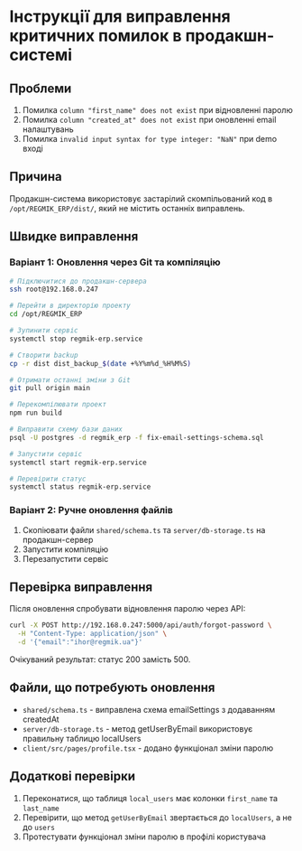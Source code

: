 # Інструкції для виправлення критичних помилок в продакшн-системі

## Проблеми
1. Помилка `column "first_name" does not exist` при відновленні паролю
2. Помилка `column "created_at" does not exist` при оновленні email налаштувань
3. Помилка `invalid input syntax for type integer: "NaN"` при demo входi

## Причина
Продакшн-система використовує застарілий скомпільований код в `/opt/REGMIK_ERP/dist/`, який не містить останніх виправлень.

## Швидке виправлення

### Варіант 1: Оновлення через Git та компіляцію
```bash
# Підключитися до продакшн-сервера
ssh root@192.168.0.247

# Перейти в директорію проекту
cd /opt/REGMIK_ERP

# Зупинити сервіс
systemctl stop regmik-erp.service

# Створити backup
cp -r dist dist_backup_$(date +%Y%m%d_%H%M%S)

# Отримати останні зміни з Git
git pull origin main

# Перекомпілювати проект
npm run build

# Виправити схему бази даних
psql -U postgres -d regmik_erp -f fix-email-settings-schema.sql

# Запустити сервіс
systemctl start regmik-erp.service

# Перевірити статус
systemctl status regmik-erp.service
```

### Варіант 2: Ручне оновлення файлів
1. Скопіювати файли `shared/schema.ts` та `server/db-storage.ts` на продакшн-сервер
2. Запустити компіляцію
3. Перезапустити сервіс

## Перевірка виправлення
Після оновлення спробувати відновлення паролю через API:
```bash
curl -X POST http://192.168.0.247:5000/api/auth/forgot-password \
  -H "Content-Type: application/json" \
  -d '{"email":"ihor@regmik.ua"}'
```

Очікуваний результат: статус 200 замість 500.

## Файли, що потребують оновлення
- `shared/schema.ts` - виправлена схема emailSettings з додаванням createdAt
- `server/db-storage.ts` - метод getUserByEmail використовує правильну таблицю localUsers
- `client/src/pages/profile.tsx` - додано функціонал зміни паролю

## Додаткові перевірки
1. Переконатися, що таблиця `local_users` має колонки `first_name` та `last_name`
2. Перевірити, що метод `getUserByEmail` звертається до `localUsers`, а не до `users`
3. Протестувати функціонал зміни паролю в профілі користувача